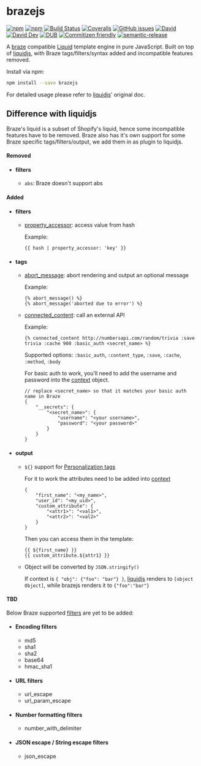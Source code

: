 # brazejs

[![npm](https://img.shields.io/npm/v/brazejs.svg)](https://www.npmjs.org/package/brazejs)
[![npm](https://img.shields.io/npm/dm/brazejs.svg)](https://www.npmjs.org/package/brazejs)
[![Build Status](https://travis-ci.org/yq314/brazejs.svg?branch=master)](https://travis-ci.org/yq314/brazejs)
[![Coveralls](https://img.shields.io/coveralls/yq314/brazejs.svg)](https://coveralls.io/github/yq314/brazejs?branch=master)
[![GitHub issues](https://img.shields.io/github/issues-closed/yq314/brazejs.svg)](https://github.com/yq314/brazejs/issues)
[![David](https://img.shields.io/david/yq314/brazejs.svg)](https://david-dm.org/yq314/brazejs)
[![David Dev](https://img.shields.io/david/dev/yq314/brazejs.svg)](https://david-dm.org/yq314/brazejs?type=dev)
[![DUB](https://img.shields.io/dub/l/vibe-d.svg)](https://github.com/yq314/brazejs/blob/master/LICENSE)
[![Commitizen friendly](https://img.shields.io/badge/commitizen-friendly-brightgreen.svg)](http://github.com/yq314/brazejs)
[![semantic-release](https://img.shields.io/badge/%20%20%F0%9F%93%A6%F0%9F%9A%80-semantic--release-e10079.svg)](https://github.com/yq314/brazejs)

A [braze][braze/liquid] compatible [Liquid][tutorial] template engine in pure JavaScript. Built on top of [liquidjs][liquidjs], with Braze tags/filters/syntax added and incompatible features removed.

Install via npm:

```bash
npm install --save brazejs
```

For detailed usage please refer to [liquidjs][liquidjs]' original doc.

## Difference with liquidjs

Braze's liquid is a subset of Shopify's liquid, hence some incompatible features have to be removed. Braze also has it's own support for some Braze specific tags/filters/output, we add them in as plugin to liquidjs.

#### Removed

* #### filters
    * `abs`: Braze doesn't support abs

#### Added

* #### filters
    * [property_accessor][braze/property_accessor]: access value from hash
        
        Example:
        ```
        {{ hash | property_accessor: 'key' }}
        ```
    
* #### tags
    * [abort_message][braze/abort_message]: abort rendering and output an optional message
        
        Example:
        ```
        {% abort_message() %}
        {% abort_message('aborted due to error') %}
        ```
     
    * [connected_content][braze/connected_content]: call an external API
    
        Example:
        ```
        {% connected_content http://numbersapi.com/random/trivia :save trivia :cache 900 :basic_auth <secret_name> %}
        ```
        
        Supported options: `:basic_auth`, `:content_type`, `:save`, `:cache`, `:method`, `:body`
        
        For basic auth to work, you'll need to add the username and password into the [context][liquidjs/context] object.
        ```
        // replace <secret_name> so that it matches your basic auth name in Braze 
        {
            "__secrets": {
                "<secret_name>": {
                    "username": "<your username>",
                    "password": "<your password>"
                }
            }
        }
        ```
        
* #### output
    * `${}` support for [Personalization tags][personalization tags]
  
        For it to work the attributes need to be added into [context][liquidjs/context] 

        ```
        {
            "first_name": "<my_name>",
            "user_id": "<my_uid>",
            "custom_attribute": {
                "<attr1>": "<val1>",
                "<attr2>": "<val2>"
            }
        }
        ```
        Then you can access them in the template:
        ```
        {{ ${first_name} }}
        {{ custom_attribute.${attr1} }}
        ```
    * Object will be converted by `JSON.stringify()`
    
        If context is `{ "obj": {"foo": "bar"} }`, [liquidjs][liquidjs] renders to `[object Object]`, while brazejs renders it to `{"foo":"bar"}`
        
#### TBD
Below Braze supported [filters][braze/filters] are yet to be added:

* #### Encoding filters
    * md5
    * sha1
    * sha2
    * base64
    * hmac_sha1
    
* #### URL filters
    * url_escape
    * url_param_escape

* #### Number formatting filters
    * number_with_delimiter
    
* #### JSON escape / String escape filters
    * json_escape

[braze/liquid]: https://www.braze.com/docs/user_guide/personalization_and_dynamic_content/liquid/overview/
[tutorial]: https://shopify.github.io/liquid/basics/introduction/
[liquidjs]: https://github.com/harttle/liquidjs
[personalization tags]: https://www.braze.com/docs/user_guide/personalization_and_dynamic_content/liquid/supported_personalization_tags/
[liquidjs/context]: https://github.com/harttle/liquidjs#render-from-string
[braze/filters]: https://www.braze.com/docs/user_guide/personalization_and_dynamic_content/liquid/advanced_filters/
[braze/property_accessor]: https://www.braze.com/docs/user_guide/personalization_and_dynamic_content/liquid/advanced_filters/#property-accessor-filter
[braze/abort_message]: https://www.braze.com/docs/user_guide/personalization_and_dynamic_content/liquid/aborting_messages/
[braze/connected_content]: https://www.braze.com/docs/user_guide/personalization_and_dynamic_content/connected_content/making_an_api_call/#making-an-api-call
